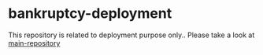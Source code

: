# bankruptcy-deployment

This repository is related to deployment purpose only.. Please take a look at [main-repository]()
